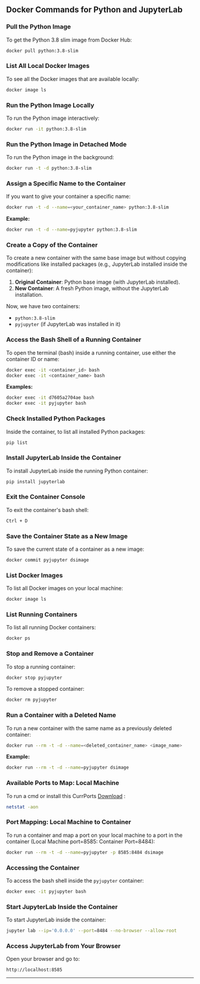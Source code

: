 ## Docker Commands for Python and JupyterLab

### Pull the Python Image
To get the Python 3.8 slim image from Docker Hub:
```bash
docker pull python:3.8-slim
```

### List All Local Docker Images
To see all the Docker images that are available locally:
```bash
docker image ls
```

### Run the Python Image Locally
To run the Python image interactively:
```bash
docker run -it python:3.8-slim
```

### Run the Python Image in Detached Mode
To run the Python image in the background:
```bash
docker run -t -d python:3.8-slim
```

### Assign a Specific Name to the Container
If you want to give your container a specific name:
```bash
docker run -t -d --name=<your_container_name> python:3.8-slim
```

**Example:**
```bash
docker run -t -d --name=pyjupyter python:3.8-slim
```

### Create a Copy of the Container
To create a new container with the same base image but without copying modifications like installed packages (e.g., JupyterLab installed inside the container):
1. **Original Container**: Python base image (with JupyterLab installed).
2. **New Container**: A fresh Python image, without the JupyterLab installation.

Now, we have two containers:
- `python:3.8-slim`
- `pyjupyter` (if JupyterLab was installed in it)

### Access the Bash Shell of a Running Container
To open the terminal (bash) inside a running container, use either the container ID or name:
```bash
docker exec -it <container_id> bash
docker exec -it <container_name> bash
```

**Examples:**
```bash
docker exec -it d7605a2704ae bash
docker exec -it pyjupyter bash
```

### Check Installed Python Packages
Inside the container, to list all installed Python packages:
```bash
pip list
```

### Install JupyterLab Inside the Container
To install JupyterLab inside the running Python container:
```bash
pip install jupyterlab
```

### Exit the Container Console
To exit the container's bash shell:
```bash
Ctrl + D
```

### Save the Container State as a New Image
To save the current state of a container as a new image:
```bash
docker commit pyjupyter dsimage
```

### List Docker Images
To list all Docker images on your local machine:
```bash
docker image ls
```

### List Running Containers
To list all running Docker containers:
```bash
docker ps
```

### Stop and Remove a Container
To stop a running container:
```bash
docker stop pyjupyter
```

To remove a stopped container:
```bash
docker rm pyjupyter
```

### Run a Container with a Deleted Name
To run a new container with the same name as a previously deleted container:
```bash
docker run --rm -t -d --name=<deleted_container_name> <image_name>
```

**Example:**
```bash
docker run --rm -t -d --name=pyjupyter dsimage
```

### Available Ports to Map: Local Machine
To run a cmd or install this CurrPorts [Download](https://www.nirsoft.net/utils/cports.html/) :
```bash
netstat -aon
```

### Port Mapping: Local Machine to Container
To run a container and map a port on your local machine to a port in the container (Local Machine port=8585: Container Port=8484):
```bash
docker run --rm -t -d --name=pyjupyter -p 8585:8484 dsimage
```

### Accessing the Container
To access the bash shell inside the `pyjupyter` container:
```bash
docker exec -it pyjupyter bash
```

### Start JupyterLab Inside the Container
To start JupyterLab inside the container:
```bash
jupyter lab --ip='0.0.0.0' --port=8484 --no-browser --allow-root
```

### Access JupyterLab from Your Browser
Open your browser and go to:
```
http://localhost:8585
```

---